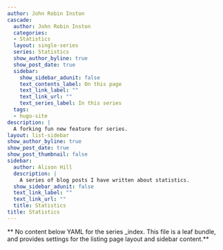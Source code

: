 ```yaml
---
author: John Robin Inston 
cascade:
  author: John Robin Inston
  categories:
  - Statistics
  layout: single-series
  series: Statistics
  show_author_byline: true
  show_post_date: true
  sidebar:
    show_sidebar_adunit: false
    text_contents_label: On this page
    text_link_label: ""
    text_link_url: ""
    text_series_label: In this series
  tags:
  - hugo-site
description: |
  A forking fun new feature for series.
layout: list-sidebar
show_author_byline: true
show_post_date: true
show_post_thumbnail: false
sidebar:
  author: Alison Hill
  description: |
    A series of blog posts I have written about statistics.
  show_sidebar_adunit: false
  text_link_label: ""
  text_link_url: ""
  title: Statistics
title: Statistics
---
```


** No content below YAML for the series _index. This file is a leaf bundle, and provides settings for the listing page layout and sidebar content.**